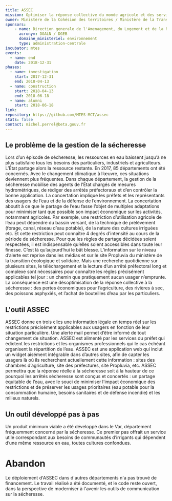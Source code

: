 ```yaml
---
title: ASSEC
mission: Optimiser la réponse collective du monde agricole et des services de l'État au problème de pénurie d'eau en période de sécheresse
owner: Ministère de la Cohésion des territoires / Ministère de la Transition écologique et solidaire
sponsors:
    - name: Direction generale de l'Amenagement, du Logement et de la Nature / Direction de l'Eau et de la Biodiversité
      acronym: DGALN / DGEB
      domaine_ministeriel: environnement
      type: administration-centrale
incubator: mtes
events:
  - name: end
    date: 2018-12-31
phases:
  - name: investigation
    start: 2017-12-31
    end: 2018-04-13
  - name: construction
    start: 2018-04-13
    end: 2018-06-18
  - name: alumni
    start: 2018-06-18
link: 
repository: https://github.com/MTES-MCT/assec
stats: false
contact: michel.perrel@beta.gouv.fr
---
```


## Le problème de la gestion de la sécheresse

Lors d’un épisode de sécheresse, les ressources en eau baissent jusqu’à ne plus satisfaire tous les besoins des particuliers, industriels et agriculteurs. L’État partage alors la ressource restante. En 2017, 85 départements ont été concernés. Avec le changement climatique à l’œuvre, ces situations deviennent plus fréquentes.
Dans chaque département, la gestion de la sécheresse mobilise des agents de l’État chargés de mesures hydrométriques, de rédiger des arrêtés préfectoraux et d’en contrôler la bonne application. La concertation implique les préfets et les représentants des usagers de l’eau et de la défense de l’environnement.
La concertation aboutit à ce que le partage de l’eau fasse l’objet de multiples adaptations pour minimiser tant que possible son impact économique sur les activités, notamment agricoles. Par exemple, une restriction d’utilisation agricole de l’eau peut dépendre du bassin versant, de la technique de prélèvement (forage, canal, réseau d’eau potable), de la nature des cultures irriguées etc. Et cette restriction peut connaître 4 degrés d’intensité au cours de la période de sécheresse.
Pour que les règles de partage décidées soient respectées, il est indispensable qu’elles soient accessibles dans toute leur finesse. C’est là qu’aujourd’hui le bât blesse. L’information sur le niveau d’alerte est reprise dans les médias et sur le site Propluvia du ministère de la transition écologique et solidaire. Mais une recherche quotidienne sur plusieurs sites, le téléchargement et la lecture d’un arrêté préfectoral long et complexe sont nécessaires pour connaître les règles précisément applicables tel jour : un chemin que pratiquement aucun usager n’emprunte.
La conséquence est une désoptimisation de la réponse collective à la sécheresse : des pertes économiques pour l’agriculture, des rivières à sec, des poissons asphyxiés, et l’achat de bouteilles d’eau par les particuliers.

## L'outil ASSEC

ASSEC donne en trois clics une information légale en temps réel sur les restrictions précisément applicables aux usagers en fonction de leur situation particulière. Une alerte mail permet d’être informé de tout changement de situation. ASSEC est alimenté par les services du préfet qui édictent les restrictions et les organismes professionnels qui le cas échéant organisent la répartition de l’eau.
ASSEC est une application web qui inclut un widget aisément intégrable dans d’autres sites, afin de capter les usagers là où ils recherchent actuellement cette information : sites des chambres d’agriculture, site des préfectures, site Propluvia, etc.
ASSEC permettra que la réponse réelle à la sécheresse soit à la hauteur de ce pourquoi les arrêtés sécheresse sont conçus et concertés : un partage équitable de l’eau, avec le souci de minimiser l’impact économique des restrictions et de préserver les usages prioritaires (eau potable pour la consommation humaine, besoins sanitaires et de défense incendie) et les milieux naturels.

## Un outil développé pas à pas

Un produit minimum viable a été développé dans le Var, département fréquemment concerné par la sécheresse. Ce premier pas offrait un service utile correspondant aux besoins de communautés d’irrigants qui dépendent d’une même ressource en eau, toutes cultures confondues.

# Abandon

Le déploiement d'ASSEC dans d'autres départements n'a pas trouvé de financement. Le travail réalisé a été documenté, et le code reste ouvert, dans la perspective de moderniser à l'avenir les outils de communication sur la sécheresse.
